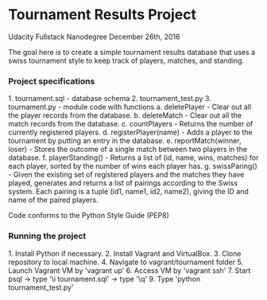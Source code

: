 <h1>Tournament Results Project</h1>
Udacity Fullstack Nanodegree
December 26th, 2016

The goal here is to create a simple tournament results database that uses a swiss tournament style to keep track of players, matches, and standing.

<h3>Project specifications</h3>
1. tournament.sql - database schema
2. tournament_test.py
3. tournament.py - module code with functions
	a. deletePlayer - Clear out all the player records from the database.
	b. deleteMatch - Clear out all the match records from the database.
	c. countPlayers - Returns the number of currently registered players.
	d. registerPlayer(name) - Adds a player to the tournament by putting an entry in the database.
	e. reportMatch(winner, loser) - Stores the outcome of a single match between two players in the database.
	f. playerStanding() - Returns a list of (id, name, wins, matches) for each player, sorted by the number of wins each player has.
	g. swissParing() - Given the existing set of registered players and the matches they have played, generates and returns a list of pairings according to the Swiss system. Each pairing is a tuple (id1, name1, id2, name2), giving the ID and name of the paired players.

Code conforms to the Python Style Guide (PEP8)

<h3>Running the project</h3>
1. Install Python if necessary.
2. Install Vagrant and VirtualBox.
3. Clone repository to local machine.
4. Navigate to vagrant/tournament folder
5. Launch Vagrant VM by 'vagrant up'
6. Access VM by 'vagrant ssh'
7. Start psql -> type '\i tournament.sql' -> type '\q'
9. Type 'python tournament_test.py'
